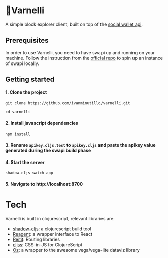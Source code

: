 # 🍶Varnelli

A simple block explorer client, built on top of the [social wallet api](https://github.com/Commonfare-net/social-wallet-api).

## Prerequisites

In order to use Varnelli, you need to have swapi up and running on your machine.
Follow the instruction from the [official repo](https://github.com/Commonfare-net/social-wallet-api) to spin up an instance of swapi locally.

## Getting started

#### 1. Clone the project
``` shell
git clone https://github.com/ivanminutillo/varnelli.git

cd varnelli
```
#### 2. Install javascript dependencies

``` shell
npm install
```

#### 3. Rename ```apikey.cljs.test``` to ```apikey.cljs``` and paste the apikey value generated during the swapi build phase 

#### 4. Start the server

``` shell
shadow-cljs watch app
```

#### 5. Navigate to http://localhost:8700

# Tech
Varnelli is built in clojurescript, relevant libraries are:

- [shadow-cljs](http://shadow-cljs.org/): a clojurescript build tool 
- [Reagent](https://github.com/reagent-project/reagent): a wrapper interface to React
- [Reitit](https://github.com/metosin/reitit): Routing libraries
- [cljss](https://github.com/clj-commons/cljss): CSS-in-JS for ClojureScript
- [Oz](https://github.com/metasoarous/oz/): a wrapper to the awesome vega/vega-lite dataviz library
